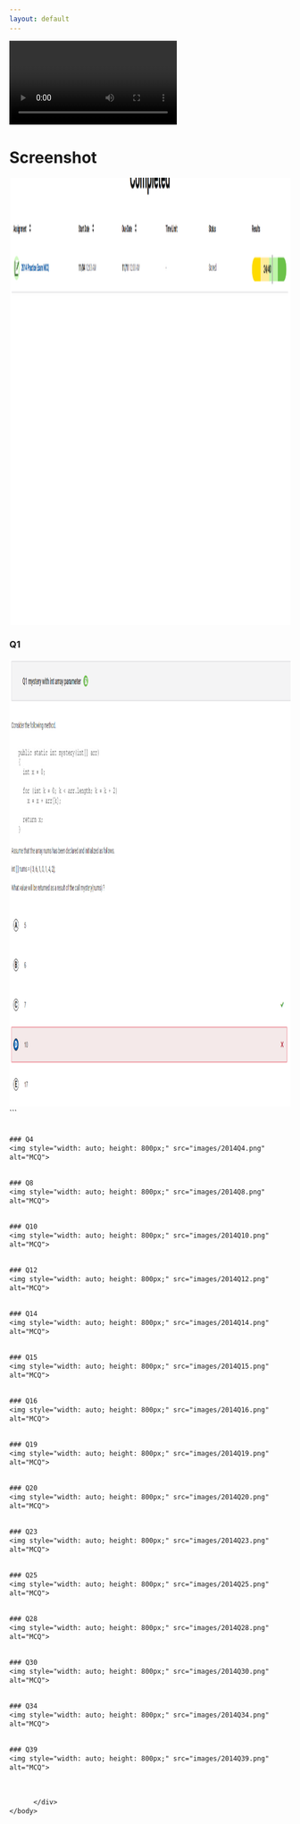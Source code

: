 ```yaml
---
layout: default
---
```


<body onload="checking();"> 
    <div class="container">
    <video autoplay loop id="background" class="videoPlayer">
        <source src="https://drive.google.com/uc?export=view&id=17ygkkkTDZb219cgsmglfod33qP8PGW58" type="video/mp4">
    </video>
    </div>
    <div style:"z-index: 2;">

# Screenshot

<img style="width: auto; height: 800px;" src="images/2014MCQ.png" alt="MCQ">

### Q1
<img style="width: auto; height: 800px;" src="images/2014Q1.png" alt="MCQ">
```

```

### Q4
<img style="width: auto; height: 800px;" src="images/2014Q4.png" alt="MCQ">
```

```

### Q8
<img style="width: auto; height: 800px;" src="images/2014Q8.png" alt="MCQ">
```

```

### Q10
<img style="width: auto; height: 800px;" src="images/2014Q10.png" alt="MCQ">
```

```

### Q12
<img style="width: auto; height: 800px;" src="images/2014Q12.png" alt="MCQ">
```

```

### Q14
<img style="width: auto; height: 800px;" src="images/2014Q14.png" alt="MCQ">
```

```

### Q15
<img style="width: auto; height: 800px;" src="images/2014Q15.png" alt="MCQ">
```

```

### Q16
<img style="width: auto; height: 800px;" src="images/2014Q16.png" alt="MCQ">
```

```

### Q19
<img style="width: auto; height: 800px;" src="images/2014Q19.png" alt="MCQ">
```

```

### Q20
<img style="width: auto; height: 800px;" src="images/2014Q20.png" alt="MCQ">
```

```

### Q23
<img style="width: auto; height: 800px;" src="images/2014Q23.png" alt="MCQ">
```

```

### Q25
<img style="width: auto; height: 800px;" src="images/2014Q25.png" alt="MCQ">
```

```

### Q28
<img style="width: auto; height: 800px;" src="images/2014Q28.png" alt="MCQ">
```

```

### Q30
<img style="width: auto; height: 800px;" src="images/2014Q30.png" alt="MCQ">
```

```

### Q34
<img style="width: auto; height: 800px;" src="images/2014Q34.png" alt="MCQ">
```

```

### Q39
<img style="width: auto; height: 800px;" src="images/2014Q39.png" alt="MCQ">
```

```

      
      </div>
</body>
